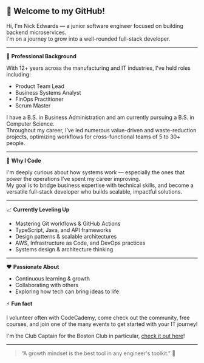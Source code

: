 ## 👋 Welcome to my GitHub!

Hi, I'm Nick Edwards — a junior software engineer focused on building backend microservices.  
I'm on a journey to grow into a well-rounded full-stack developer.

---

💼 **Professional Background**

With 12+ years across the manufacturing and IT industries, I've held roles including:
- Product Team Lead  
- Business Systems Analyst  
- FinOps Practitioner  
- Scrum Master  

I have a B.S. in Business Administration and am currently pursuing a B.S. in Computer Science.  
Throughout my career, I’ve led numerous value-driven and waste-reduction projects, optimizing workflows for cross-functional teams of 5 to 30+ people.

---

🧠 **Why I Code**

I'm deeply curious about how systems work — especially the ones that power the operations I’ve spent my career improving.  
My goal is to bridge business expertise with technical skills, and become a versatile full-stack developer who builds scalable, impactful solutions.

---

📈 **Currently Leveling Up**
- Mastering Git workflows & GitHub Actions  
- TypeScript, Java, and API frameworks  
- Design patterns & scalable architectures  
- AWS, Infrastructure as Code, and DevOps practices  
- Systems design & architecture thinking  

---

❤️ **Passionate About**
- Continuous learning & growth  
- Collaborating with others  
- Exploring how tech can bring ideas to life  

⚡ **Fun fact**

I volunteer often with CodeCademy, come check out the community, free courses, and join one of the many events to get started with your IT journey!

I'm the Club Captain for the Boston Club in particular, [check it out here](https://community.codecademy.com/c/boston/)!



---

> “A growth mindset is the best tool in any engineer's toolkit.” 🌱

<!--
**nedwardzz/nedwardzz** is a ✨ _special_ ✨ repository because its `README.md` (this file) appears on your GitHub profile.

Here are some ideas to get you started:

- 🔭 I’m currently working on ...
- 🌱 I’m currently learning ...
- 👯 I’m looking to collaborate on ...
- 🤔 I’m looking for help with ...
- 💬 Ask me about ...
- 📫 How to reach me: ...
- 😄 Pronouns: ...
- ⚡ Fun fact: ...
-->


